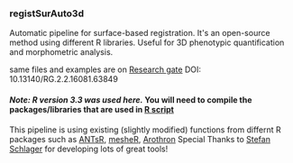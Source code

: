### registSurAuto3d
Automatic pipeline for surface-based registration.
It's an open-source method using different R libraries. Useful for 3D phenotypic quantification and morphometric analysis.

same files and examples are on [Research gate](https://www.researchgate.net/publication/327022430_Automatic_R_Pipeline_for_3D_surface-based_registration)
DOI: 10.13140/RG.2.2.16081.63849 

#### *Note: R version 3.3 was used here.* You will need to compile the packages/libraries that are used in [R script]( https://github.com/alikhuseynov/registSurAuto3d/blob/master/pipeline_example.R)

This pipeline is using existing (slightly modified) functions from differnt R packages such as [ANTsR](https://github.com/ANTsX/ANTsR), [mesheR](https://github.com/zarquon42b/mesheR), [Arothron](https://github.com/Arothron/Arothron)
Special Thanks to [Stefan Schlager](https://github.com/zarquon42b) for developing lots of great tools!
